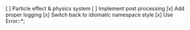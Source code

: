 [ ] Particle effect & physics system
[ ] Implement post processing
[x] Add proper logging
[x] Switch back to idiomatic namespace style
[x] Use Error::\*;
